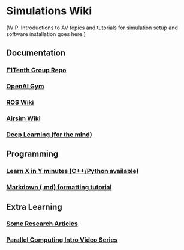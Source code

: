 # Simulations Wiki

(WIP. Introductions to AV topics and tutorials for simulation setup and software installation goes here.)

## Documentation
### [F1Tenth Group Repo](https://github.com/f1tenth)
### [OpenAI Gym](https://gym.openai.com/)
### [ROS Wiki](http://wiki.ros.org)
### [Airsim Wiki](https://github.com/Microsoft/AirSim)
### [Deep Learning (for the mind)](../Learning/Self-Deep-Learning)

## Programming
### [Learn X in Y minutes (C++/Python available)](https://learnxinyminutes.com/)
### [Markdown (.md) formatting tutorial](https://docs.github.com/en/github/writing-on-github/basic-writing-and-formatting-syntax)

## Extra Learning
### [Some Research Articles](https://scholar.google.com/scholar?hl=en&as_sdt=0%2C5&q=autonomous+racing&btnG=)
### [Parallel Computing Intro Video Series](https://www.youtube.com/watch?v=F620ommtjqk&list=PLAwxTw4SYaPnFKojVQrmyOGFCqHTxfdv2&index=1)
